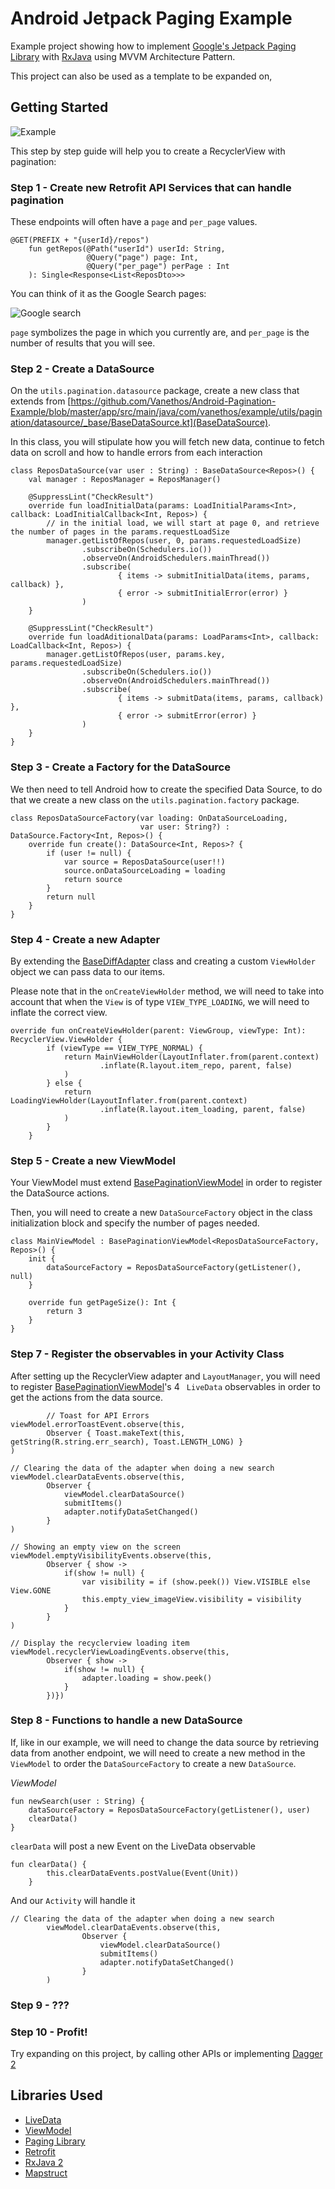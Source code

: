 # Android Jetpack Paging Example

Example project showing how to implement [Google's Jetpack Paging Library](https://developer.android.com/topic/libraries/architecture/paging/) with [RxJava](https://github.com/ReactiveX/RxJava) using MVVM Architecture Pattern.

This project can also be used as a template to be expanded on,

## Getting Started

![Example](https://media.giphy.com/media/8m2xMODtQZ1RAwetnQ/giphy.gif)

This step by step guide will help you to create a RecyclerView with pagination:

### Step 1 - Create new Retrofit API Services that can handle pagination

These endpoints will often have a `page` and `per_page` values. 

```
@GET(PREFIX + "{userId}/repos")
    fun getRepos(@Path("userId") userId: String,
                 @Query("page") page: Int,
                 @Query("per_page") perPage : Int
    ): Single<Response<List<ReposDto>>>
```

You can think of it as the Google Search pages:

![Google search](https://image.ibb.co/nCwYUT/Screen_Shot_2018_07_24_at_15_15_25.png)

`page` symbolizes the page in which you currently are, and `per_page` is the number of results that you will see.

### Step 2 - Create a DataSource

On the `utils.pagination.datasource` package, create a new class that extends from [https://github.com/Vanethos/Android-Pagination-Example/blob/master/app/src/main/java/com/vanethos/example/utils/pagination/datasource/_base/BaseDataSource.kt](BaseDataSource).

In this class, you will stipulate how you will fetch new data, continue to fetch data on scroll and how to handle errors from each interaction

```
class ReposDataSource(var user : String) : BaseDataSource<Repos>() {
    val manager : ReposManager = ReposManager()

    @SuppressLint("CheckResult")
    override fun loadInitialData(params: LoadInitialParams<Int>, callback: LoadInitialCallback<Int, Repos>) {
        // in the initial load, we will start at page 0, and retrieve the number of pages in the params.requestLoadSize
        manager.getListOfRepos(user, 0, params.requestedLoadSize)
                .subscribeOn(Schedulers.io())
                .observeOn(AndroidSchedulers.mainThread())
                .subscribe(
                        { items -> submitInitialData(items, params, callback) },
                        { error -> submitInitialError(error) }
                )
    }

    @SuppressLint("CheckResult")
    override fun loadAditionalData(params: LoadParams<Int>, callback: LoadCallback<Int, Repos>) {
        manager.getListOfRepos(user, params.key, params.requestedLoadSize)
                .subscribeOn(Schedulers.io())
                .observeOn(AndroidSchedulers.mainThread())
                .subscribe(
                        { items -> submitData(items, params, callback) },
                        { error -> submitError(error) }
                )
    }
}
```

### Step 3 - Create a Factory for the DataSource

We then need to tell Android how to create the specified Data Source, to do that we create a new class on the `utils.pagination.factory` package.

```
class ReposDataSourceFactory(var loading: OnDataSourceLoading,
                             var user: String?) : DataSource.Factory<Int, Repos>() {
    override fun create(): DataSource<Int, Repos>? {
        if (user != null) {
            var source = ReposDataSource(user!!)
            source.onDataSourceLoading = loading
            return source
        }
        return null
    }
}
```

### Step 4 - Create a new Adapter

By extending the [BaseDiffAdapter](https://github.com/Vanethos/Android-Pagination-Example/blob/master/app/src/main/java/com/vanethos/example/presentation/ui/base/BaseDiffAdapter.kt) class and creating a custom `ViewHolder` object we can pass data to our items.

Please note that in the `onCreateViewHolder` method, we will need to take into account that when the `View` is of type `VIEW_TYPE_LOADING`, we will need to inflate the correct view.

```
override fun onCreateViewHolder(parent: ViewGroup, viewType: Int): RecyclerView.ViewHolder {
        if (viewType == VIEW_TYPE_NORMAL) {
            return MainViewHolder(LayoutInflater.from(parent.context)
                    .inflate(R.layout.item_repo, parent, false)
            )
        } else {
            return LoadingViewHolder(LayoutInflater.from(parent.context)
                    .inflate(R.layout.item_loading, parent, false)
            )
        }
    }
```


### Step 5 - Create a new ViewModel

Your ViewModel must extend [BasePaginationViewModel](https://github.com/Vanethos/Android-Pagination-Example/blob/master/app/src/main/java/com/vanethos/example/presentation/ui/base/BasePaginationViewModel.kt) in order to register the DataSource actions.

Then, you will need to create a new `DataSourceFactory` object in the class initialization block and specify the number of pages needed.

```
class MainViewModel : BasePaginationViewModel<ReposDataSourceFactory, Repos>() {
    init {
        dataSourceFactory = ReposDataSourceFactory(getListener(), null)
    }

    override fun getPageSize(): Int {
        return 3
    }
}
```

### Step 7 - Register the observables in your Activity Class

After setting up the RecyclerView adapter and `LayoutManager`, you will need to register [BasePaginationViewModel](https://github.com/Vanethos/Android-Pagination-Example/blob/master/app/src/main/java/com/vanethos/example/presentation/ui/base/BasePaginationViewModel.kt)'s 4 `
LiveData` observables in order to get the actions from the data source.

```
        // Toast for API Errors
viewModel.errorToastEvent.observe(this,
        Observer { Toast.makeText(this, getString(R.string.err_search), Toast.LENGTH_LONG) }
)

// Clearing the data of the adapter when doing a new search
viewModel.clearDataEvents.observe(this,
        Observer {
            viewModel.clearDataSource()
            submitItems()
            adapter.notifyDataSetChanged()
        }
)

// Showing an empty view on the screen
viewModel.emptyVisibilityEvents.observe(this,
        Observer { show ->
            if(show != null) {
                var visibility = if (show.peek()) View.VISIBLE else View.GONE
                this.empty_view_imageView.visibility = visibility
            }
        }
)

// Display the recyclerview loading item
viewModel.recyclerViewLoadingEvents.observe(this,
        Observer { show ->
            if(show != null) {
                adapter.loading = show.peek()
            }
        })})
 ```

### Step 8 - Functions to handle a new DataSource

If, like in our example, we will need to change the data source by retrieving data from another endpoint, we will need to create a new method in the `ViewModel` to order the `DataSourceFactory` to create a new `DataSource`.

_ViewModel_ 
```
fun newSearch(user : String) {
    dataSourceFactory = ReposDataSourceFactory(getListener(), user)
    clearData()
}     
```

`clearData` will post a new Event on the LiveData observable

```
fun clearData() {
        this.clearDataEvents.postValue(Event(Unit))
    }
```

And our `Activity` will handle it

```
// Clearing the data of the adapter when doing a new search
        viewModel.clearDataEvents.observe(this,
                Observer {
                    viewModel.clearDataSource()
                    submitItems()
                    adapter.notifyDataSetChanged()
                }
        )
```

### Step 9 - ???

### Step 10 - Profit!

Try expanding on this project, by calling other APIs or implementing [Dagger 2](https://google.github.io/dagger/)

## Libraries Used
* [LiveData][1]
* [ViewModel][2]
* [Paging Library][3]
* [Retrofit][4]
* [RxJava 2][5]
* [Mapstruct][6]

[1]: https://developer.android.com/topic/libraries/architecture/livedata
[2]: https://developer.android.com/topic/libraries/architecture/navigation/
[3]: https://developer.android.com/topic/libraries/architecture/paging/
[4]: http://square.github.io/retrofit/
[5]: https://github.com/ReactiveX/RxJava
[6]: https://github.com/mapstruct/mapstruct
